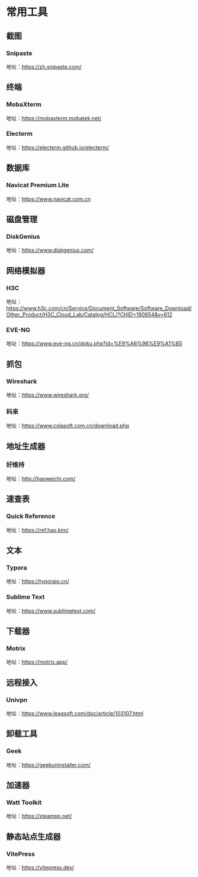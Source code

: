 # 常用工具

## 截图
### Snipaste
地址：https://zh.snipaste.com/

## 终端
### MobaXterm
地址：https://mobaxterm.mobatek.net/

### Electerm
地址：https://electerm.github.io/electerm/

## 数据库
### Navicat Premium Lite
地址：https://www.navicat.com.cn

## 磁盘管理
### DiskGenius
地址：https://www.diskgenius.com/

## 网络模拟器
### H3C
地址：https://www.h3c.com/cn/Service/Document_Software/Software_Download/Other_Product/H3C_Cloud_Lab/Catalog/HCL/?CHID=190654&v=612

### EVE-NG
地址：https://www.eve-ng.cn/doku.php?id=%E9%A6%96%E9%A1%B5

## 抓包
### Wireshark
地址：https://www.wireshark.org/

### 科来
地址：https://www.colasoft.com.cn/download.php

## 地址生成器
### 好维持
地址：http://haoweichi.com/

## 速查表
### Quick Reference
地址：https://ref.hao.kim/

## 文本
### Typora
地址：https://typoraio.cn/

### Sublime Text
地址：https://www.sublimetext.com/

## 下载器
### Motrix
地址：https://motrix.app/

## 远程接入
### Univpn
地址：https://www.leagsoft.com/doc/article/103107.html

## 卸载工具
### Geek
地址：https://geekuninstaller.com/

## 加速器
### Watt Toolkit
地址：https://steampp.net/

## 静态站点生成器
### VitePress
地址：https://vitepress.dev/